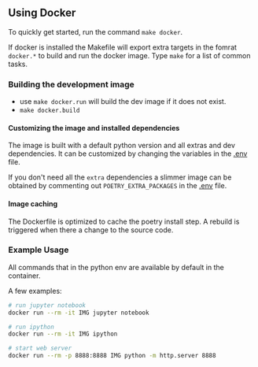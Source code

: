 ## Using Docker

To quickly get started, run the command `make docker`.

If docker is installed the Makefile will export extra targets in the fomrat `docker.*` to build and run the docker image. Type `make` for a list of common tasks.

### Building the development image

- use `make docker.run` will build the dev image if it does not exist.
- `make docker.build` 

#### Customizing the image and installed dependencies

The image is built with a default python version and all extras and dev
dependencies. It can be customized by changing the variables in the [.env](/docker/.env)
file. 

If you don't need all the `extra` dependencies a slimmer image can be obtained by 
commenting out `POETRY_EXTRA_PACKAGES` in the [.env](docker/.env) file.

#### Image caching

The Dockerfile is optimized to cache the poetry install step. A rebuild is triggered when there a change to the source code.

### Example Usage

All commands that in the python env are available by default in the container.

A few examples:
```bash
# run jupyter notebook
docker run --rm -it IMG jupyter notebook

# run ipython
docker run --rm -it IMG ipython

# start web server
docker run --rm -p 8888:8888 IMG python -m http.server 8888
```
